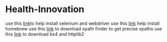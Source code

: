 # Health-Innovation

use this [link](https://www.youtube.com/watch?v=f7LEWxX4AVI)to help install selenium and webdriver
use this [link](https://www.youtube.com/watch?v=IWJKRmFLn-g) help install homebrew
use this [link](https://www.youtube.com/watch?v=Xp-RuJvazig) to download xpath finder to get precise xpaths
use this [link](https://www.youtube.com/watch?v=MUxM5V-6m-Y) to download bs4 and httplib2 
